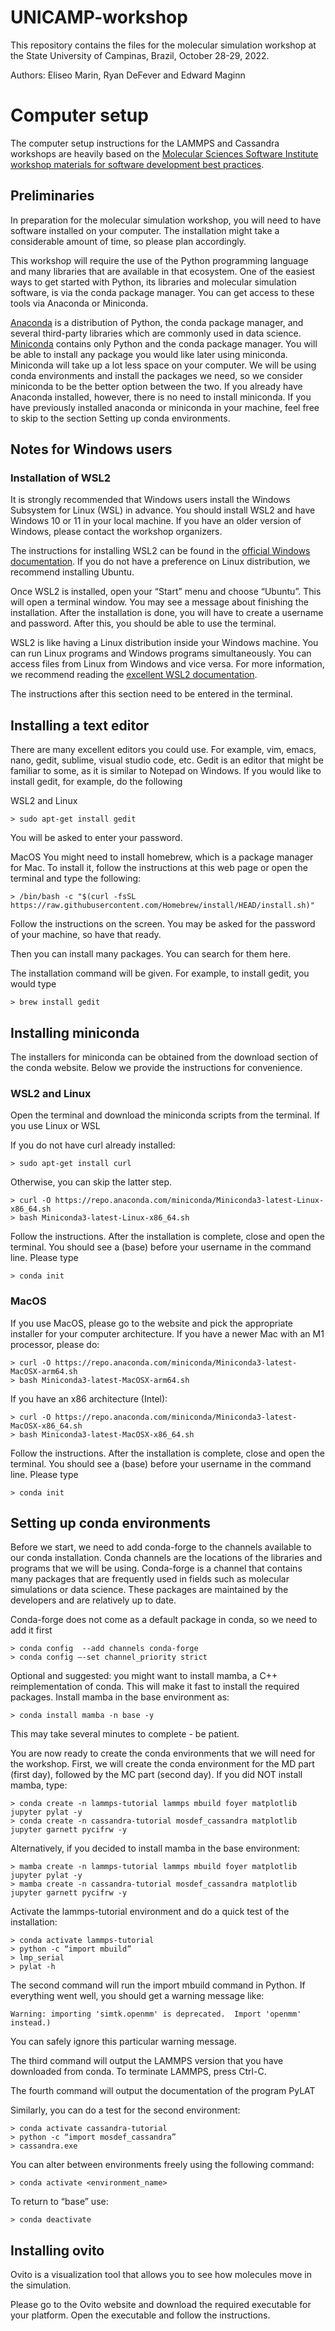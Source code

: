 # UNICAMP-workshop
This repository contains the files for the molecular simulation workshop at the State University of Campinas, Brazil, October 28-29, 2022.

Authors: Eliseo Marin, Ryan DeFever and Edward Maginn


# Computer setup

The computer setup instructions for the LAMMPS and Cassandra workshops are heavily based
on the [Molecular Sciences Software Institute workshop materials for software development
best practices](https://education.molssi.org/python-package-best-practices/).

## Preliminaries

In preparation for the molecular simulation workshop, you will need to have software installed on your computer.
The installation might take a considerable amount of time, so please plan accordingly. 

This workshop will require the use of the Python programming language and many libraries that are available in that
ecosystem. One of the easiest ways to get started with Python, its libraries and molecular simulation software, is
via the conda package manager. You can get access to these tools via Anaconda or Miniconda.

[Anaconda](https://www.anaconda.com/products/distribution) is a distribution of Python, the conda package manager, and several third-party libraries which are
commonly used in data science. [Miniconda](https://docs.conda.io/en/latest/miniconda.html) contains only Python and the conda package manager. You will be able to
install any package you would like later using miniconda. Miniconda will take up a lot less space on your computer.
We will be using conda environments and install the packages we need, so we consider miniconda to be the better
option between the two. If you already have Anaconda installed, however, there is no need to install miniconda.
If you have previously installed anaconda or miniconda in your machine, feel free to skip to the section Setting up
conda environments.

## Notes for Windows users

### Installation of WSL2

It is strongly recommended that Windows users install the Windows Subsystem for Linux (WSL) in advance. You should
install WSL2 and have Windows 10 or 11 in your local machine. If you have an older version of Windows, please
contact the workshop organizers.

The instructions for installing WSL2 can be found in the [official Windows documentation](https://learn.microsoft.com/en-us/windows/wsl/install). 
If you do not have a
preference on Linux distribution, we recommend installing Ubuntu.

Once WSL2 is installed, open your “Start” menu and choose “Ubuntu”. This will open a terminal window. You may see a
message about finishing the installation. After the installation is done, you will have to create a username and
password. After this, you should be able to use the terminal.

WSL2 is like having a Linux distribution inside your Windows machine. You can run Linux programs and Windows
programs simultaneously. You can access files from Linux from Windows and vice versa. For more information, we
recommend reading the [excellent WSL2 documentation](https://learn.microsoft.com/en-us/windows/wsl/).

The instructions after this section need to be entered in the terminal.

## Installing a text editor

There are many excellent editors you could use. For example, vim, emacs, nano, gedit, sublime, visual studio code,
etc. Gedit is an editor that might be familiar to some, as it is similar to Notepad on Windows. If you would like to
install gedit, for example, do the following

WSL2 and Linux
```
> sudo apt-get install gedit
```
You will be asked to enter your password.

MacOS
You might need to install homebrew, which is a package manager for Mac. To install it,
follow the instructions at this web page or open the terminal and type the following: 

```
> /bin/bash -c "$(curl -fsSL https://raw.githubusercontent.com/Homebrew/install/HEAD/install.sh)"
```

Follow the instructions on the screen. You may be asked for the password of your machine, so have that ready. 

Then you can install many packages. You can search for them here.

The installation command will be given. For example, to install gedit, you would type

```
> brew install gedit
```

## Installing miniconda

The installers for miniconda can be obtained from the download section of the conda website. Below we provide the
instructions for convenience.

### WSL2 and Linux
Open the terminal and download the miniconda scripts from the terminal. If you use Linux or WSL

If you do not have curl already installed:

```
> sudo apt-get install curl 
```

Otherwise, you can skip the latter step.

```
> curl -O https://repo.anaconda.com/miniconda/Miniconda3-latest-Linux-x86_64.sh
> bash Miniconda3-latest-Linux-x86_64.sh
```
Follow the instructions. After the installation is complete, close and open the terminal.
You should see a (base) before your username in the command line. Please type

```
> conda init
```
### MacOS
If you use MacOS, please go to the website and pick the appropriate installer for your computer architecture.
If you have a newer Mac with an M1 processor, please do:

```
> curl -O https://repo.anaconda.com/miniconda/Miniconda3-latest-MacOSX-arm64.sh
> bash Miniconda3-latest-MacOSX-arm64.sh
```
If you have an x86 architecture (Intel):

```
> curl -O https://repo.anaconda.com/miniconda/Miniconda3-latest-MacOSX-x86_64.sh
> bash Miniconda3-latest-MacOSX-x86_64.sh
```
Follow the instructions. After the installation is complete, close and open the terminal. You should see a (base)
before your username in the command line. Please type

```
> conda init
```

## Setting up conda environments


Before we start, we need to add conda-forge to the channels available to our conda installation. Conda channels are
the locations of the libraries and programs that we will be using. Conda-forge is a channel that contains many
packages that are frequently used in fields such as molecular simulations or data science. These packages are
maintained by the developers and are relatively up to date. 

Conda-forge does not come as a default package in conda, so we need to add it first

```
> conda config  --add channels conda-forge
> conda config –-set channel_priority strict
```
Optional and suggested: you might want to install mamba, a C++ reimplementation of conda. This will make it fast to
install the required packages. Install mamba in the base environment as:

```
> conda install mamba -n base -y
```
This may take several minutes to complete - be patient. 

You are now ready to create the conda environments that we will need for the workshop. First, we will create the
conda environment for the MD part (first day), followed by the MC part (second day). If you did NOT install mamba,
type:

```
> conda create -n lammps-tutorial lammps mbuild foyer matplotlib jupyter pylat -y 
> conda create -n cassandra-tutorial mosdef_cassandra matplotlib jupyter garnett pycifrw -y
```
Alternatively, if you decided to install mamba in the base environment:

```
> mamba create -n lammps-tutorial lammps mbuild foyer matplotlib jupyter pylat -y 
> mamba create -n cassandra-tutorial mosdef_cassandra matplotlib jupyter garnett pycifrw -y
```
Activate the lammps-tutorial environment and do a quick test of the installation:

```
> conda activate lammps-tutorial
> python -c “import mbuild”
> lmp_serial
> pylat -h
```

The second command will run the import mbuild command in Python. If everything went well, you should get a warning
message like:

```
Warning: importing 'simtk.openmm' is deprecated.  Import 'openmm' instead.)
```

You can safely ignore this particular warning message. 

The third command will output the LAMMPS version that you have downloaded from conda.
To terminate LAMMPS, press Ctrl-C.

The fourth command will output the documentation of the program PyLAT

Similarly, you can do a test for the second environment:

```
> conda activate cassandra-tutorial
> python -c “import mosdef_cassandra”
> cassandra.exe
```

You can alter between environments freely using the following command:

```
> conda activate <environment_name>
```

To return to “base” use:

```
> conda deactivate
```

## Installing ovito

Ovito is a visualization tool that allows you to see how molecules move in the simulation.

Please go to the Ovito website and download the required executable for your platform.
Open the executable and follow the instructions.